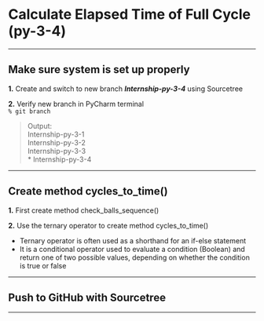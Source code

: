 # Calculate Elapsed Time of Full Cycle (py-3-4)  
  
---  
  
## Make sure system is set up properly  
  
**1.** Create and switch to new branch ***Internship-py-3-4*** using Sourcetree  
  
**2.** Verify new branch in PyCharm terminal  
`% git branch`  
>Output:  
>Internship-py-3-1  
>Internship-py-3-2  
>Internship-py-3-3  
>\* Internship-py-3-4
  
___  
  
## Create method cycles_to_time()  
  
**1.** First create method check_balls_sequence()  

**2.** Use the ternary operator to create method cycles_to_time()  
- Ternary operator is often used as a shorthand for an if-else statement  
- It is a conditional operator used to evaluate a condition (Boolean) and return one of two possible values, depending on whether the condition is true or false  
  
___  
  
## Push to GitHub with Sourcetree  
  
---  
